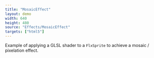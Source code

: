 ```yaml
---
title: "MosaicEffect"
layout: demo
width: 640
height: 480
source: "Effects/MosaicEffect"
targets: ["html5"]
---
```


Example of applying a GLSL shader to a `FlxSprite` to achieve a mosaic / pixelation effect.
